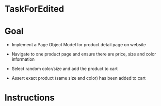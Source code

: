 # TaskForEdited

# Goal

* Implement a Page Object Model for product detail page on website 

* Navigate to one product page and ensure there are price, size and color information

* Select random color/size and add the product to cart

* Assert exact product (same size and color) has been added to cart

# Instructions

